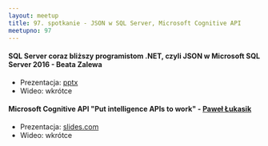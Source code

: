 ```yaml
---
layout: meetup
title: 97. spotkanie - JSON w SQL Server, Microsoft Cognitive API
meetupno: 97
---
```


#### SQL Server coraz bliższy programistom .NET, czyli JSON w Microsoft SQL Server 2016 - Beata Zalewa
* Prezentacja: [pptx](/assets/JSON-SQLServer2016.pptx)
* Wideo: wkrótce

#### Microsoft Cognitive API "Put intelligence APIs to work" - [Paweł Łukasik](https://twitter.com/pawel_lukasik)
* Prezentacja: [slides.com](http://slides.com/pawellukasik/microsoft-cognitive-services-17)
* Wideo: wkrótce
